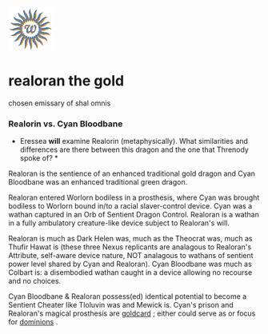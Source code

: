 ![wsun](assets/wsun.gif)

# realoran the gold

chosen emissary of shal omnis

### Realorin vs. Cyan Bloodbane

 * Eressea **will** examine Realorin (metaphysically). What similarities and differences are there between this dragon and the one that Threnody spoke of? * 

 Realoran is the sentience of an enhanced traditional gold dragon and Cyan Bloodbane was an enhanced traditional green dragon. 

 Realoran entered Worlorn bodiless in a prosthesis, where Cyan was brought bodiless to Worlorn bound in/to a racial slaver-control device. Cyan was a wathan captured in an Orb of Sentient Dragon Control. Realoran is a wathan in a fully ambulatory creature-like device subject to Realoran's will. 

 Realoran is much as Dark Helen was, much as the Theocrat was, much as Thufir Hawat is (these three Nexus replicants are analagous to Realoran's Attribute, self-aware device nature, NOT analagous to wathans of sentient power level shared by Cyan and Realoran). Cyan Bloodbane was much as Colbart is: a disembodied wathan caught in a device allowing no recourse and no choices. 

 Cyan Bloodbane & Realoran possess(ed) identical potential to become a Sentient Cheater like Tloluvin was and Mewick is. Cyan's prison and Realoran's magical prosthesis are  [goldcard](goldcard.md) ; either could serve as or focus for  [dominions](dominions.md) . 

 